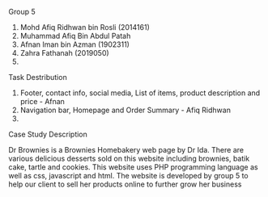 Group 5
1) Mohd Afiq Ridhwan bin Rosli (2014161)
2) Muhammad Afiq Bin Abdul Patah
3) Afnan Iman bin Azman (1902311)
4) Zahra Fathanah (2019050)
5) 

Task Destribution
1) Footer, contact info, social media, List of items, product description and price - Afnan
2) Navigation bar, Homepage and Order Summary - Afiq Ridhwan
3) 

Case Study Description

Dr Brownies is a Brownies Homebakery web page by Dr Ida. There are various delicious desserts sold on this website including brownies, batik cake, tartle and cookies. This website uses PHP programming language as well as css, javascript and html. The website is developed by group 5 to help our client to sell her products online to further grow her business
